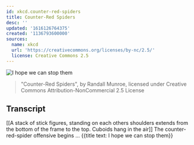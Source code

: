 ```yaml
---
id: xkcd.counter-red-spiders
title: Counter-Red Spiders
desc: ''
updated: '1616126764375'
created: '1136793600000'
sources:
  name: xkcd
  url: 'https://creativecommons.org/licenses/by-nc/2.5/'
  license: Creative Commons 2.5
---
```

![I hope we can stop them](https://imgs.xkcd.com/comics/counter-red-spiders.jpg)
> "Counter-Red Spiders", by Randall Munroe, licensed under Creative Commons Attribution-NonCommercial 2.5 License

## Transcript
[[A stack of stick figures, standing on each others shoulders extends from the bottom of the frame to the top.  Cuboids hang in the air]]
The counter-red-spider offensive begins ...
{{title text: I hope we can stop them}}
